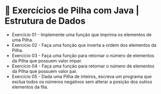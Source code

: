 # 📝 Exercícios de Pilha com Java | Estrutura de Dados

- Exercício 01 - Implemente uma função que imprima os elementos de uma Pilha.
- Exercício 02 - Faça uma função que inverta a ordem dos elementos da Pilha.
- Exercício 03 - Faça uma função para retornar o número de elementos da Pilha que possuem valor ímpar.
- Exercício 04 - Faça uma função para retornar o número de elementos da Pilha que possuem valor par.
- Exercício 05 - Dada uma Pilha de inteiros, escreva um programa que exclua todos os números negativos sem alterar a posição dos outros elementos da fila.
